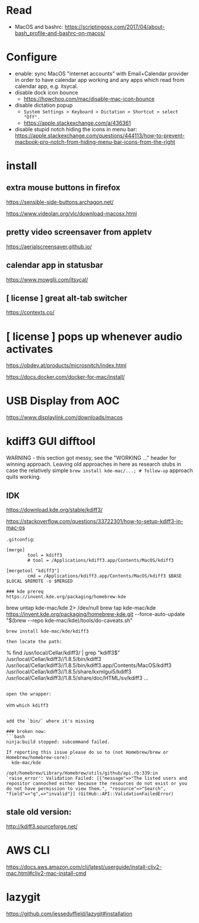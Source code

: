 # Read

* MacOS and bashrc: https://scriptingosx.com/2017/04/about-bash_profile-and-bashrc-on-macos/

# Configure

* enable: sync MacOS "internet accounts" with Email+Calendar provider in order to have calendar app working and any apps which read from calendar app, e.g. itsycal.
* disable dock icon bounce
  * https://howchoo.com/mac/disable-mac-icon-bounce
* disable dictation popup
  * `System Settings > Keyboard > Dictation > Shortcut > select "Off".`
  * https://apple.stackexchange.com/a/436361
* disable stupid notch hiding the icons in menu bar: https://apple.stackexchange.com/questions/444113/how-to-prevent-macbook-pro-notch-from-hiding-menu-bar-icons-from-the-right

# install 
## extra mouse buttons in firefox
https://sensible-side-buttons.archagon.net/

https://www.videolan.org/vlc/download-macosx.html

## pretty video screensaver from appletv
https://aerialscreensaver.github.io/

## calendar app in statusbar
https://www.mowglii.com/itsycal/

## [ license ] great alt-tab switcher
https://contexts.co/

# [ license ] pops up whenever audio activates
https://obdev.at/products/microsnitch/index.html

https://docs.docker.com/docker-for-mac/install/


# USB Display from AOC

https://www.displaylink.com/downloads/macos

# kdiff3 GUI difftool

WARNING - this section got messy, see the "WORKING ..." header for winning approach.
Leaving old approaches in here as research stubs in case the relatively simple `brew install kde-mac/...; # follow-up` approach quits working.

## IDK

https://download.kde.org/stable/kdiff3/

https://stackoverflow.com/questions/33722301/how-to-setup-kdiff3-in-mac-os

`.gitconfig`:
```
[merge]
        tool = kdiff3
        # tool = /Applications/kdiff3.app/Contents/MacOS/kdiff3

[mergetool "kdiff3"]
        cmd = /Applications/kdiff3.app/Contents/MacOS/kdiff3 $BASE $LOCAL $REMOTE -o $MERGED

### kde prereq
https://invent.kde.org/packaging/homebrew-kde
```
brew untap kde-mac/kde 2> /dev/null
brew tap kde-mac/kde https://invent.kde.org/packaging/homebrew-kde.git --force-auto-update
"$(brew --repo kde-mac/kde)/tools/do-caveats.sh"
```
brew install kde-mac/kde/kdiff3

then locate the path: 
```
 % find /usr/local/Cellar/kdiff3/ | grep "kdiff3$"
/usr/local/Cellar/kdiff3//1.8.5/bin/kdiff3
/usr/local/Cellar/kdiff3//1.8.5/bin/kdiff3.app/Contents/MacOS/kdiff3
/usr/local/Cellar/kdiff3//1.8.5/share/kxmlgui5/kdiff3
/usr/local/Cellar/kdiff3//1.8.5/share/doc/HTML/sv/kdiff3
...
```

open the wrapper:
```
vim `which kdiff3`
```

add the `bin/` where it's missing

### broken now:
```bash
ninja:build stopped: subcommand failed.

If reporting this issue please do so to (not Homebrew/brew or Homebrew/homebrew-core):
  kde-mac/kde

/opt/homebrew/Library/Homebrew/utils/github/api.rb:339:in `raise_error': Validation Failed: [{"message"=>"The listed users and repositor cannoched either because the resources do not exist or you do not have permission to view them.", "resource"=>"Search", "field"=>"q",=>"invalid"}] (GitHub::API::ValidationFailedError)
```

## stale old version:
 http://kdiff3.sourceforge.net/

# AWS CLI 
https://docs.aws.amazon.com/cli/latest/userguide/install-cliv2-mac.html#cliv2-mac-install-cmd

# lazygit
https://github.com/jesseduffield/lazygit#installation
